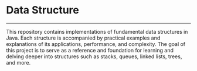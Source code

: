 # Data Structure
---
This repository contains implementations of fundamental data structures in Java. Each structure is accompanied by practical examples and explanations of its applications, performance, and complexity. The goal of this project is to serve as a reference and foundation for learning and delving deeper into structures such as stacks, queues, linked lists, trees, and more.
